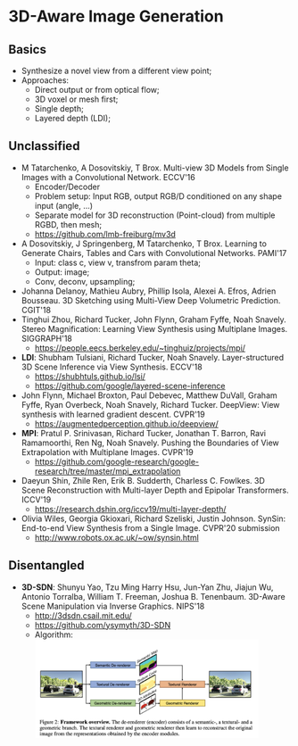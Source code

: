 # 3D-Aware Image Generation

## Basics
- Synthesize a novel view from a different view point;
- Approaches:
	- Direct output or from optical flow;
	- 3D voxel or mesh first;
	- Single depth;
	- Layered depth (LDI);

## Unclassified
- M Tatarchenko, A Dosovitskiy, T Brox. Multi-view 3D Models from Single Images with a Convolutional Network. ECCV'16
	- Encoder/Decoder
	- Problem setup: Input RGB, output RGB/D conditioned on any shape input (angle, ...)
	- Separate model for 3D reconstruction (Point-cloud) from multiple RGBD, then mesh;
	- https://github.com/lmb-freiburg/mv3d
- A Dosovitskiy, J Springenberg, M Tatarchenko, T Brox. Learning to Generate Chairs, Tables and Cars with Convolutional Networks. PAMI'17
	- Input: class c, view v, transfrom param theta;
	- Output: image;
	- Conv, deconv, upsampling;
- Johanna Delanoy, Mathieu Aubry, Phillip Isola, Alexei A. Efros, Adrien Bousseau. 3D Sketching using Multi-View Deep Volumetric Prediction. CGIT'18
- Tinghui Zhou, Richard Tucker, John Flynn, Graham Fyffe, Noah Snavely. Stereo Magnification: Learning View Synthesis using Multiplane Images. SIGGRAPH'18
	- https://people.eecs.berkeley.edu/~tinghuiz/projects/mpi/
- **LDI**: Shubham Tulsiani, Richard Tucker, Noah Snavely. Layer-structured 3D Scene Inference via View Synthesis. ECCV'18
	- https://shubhtuls.github.io/lsi/
	- https://github.com/google/layered-scene-inference
- John Flynn, Michael Broxton, Paul Debevec, Matthew DuVall, Graham Fyffe,
Ryan Overbeck, Noah Snavely, Richard Tucker. DeepView: View synthesis with learned gradient descent. CVPR'19
	- https://augmentedperception.github.io/deepview/
- **MPI**: Pratul P. Srinivasan, Richard Tucker, Jonathan T. Barron, Ravi Ramamoorthi, Ren Ng, Noah Snavely. Pushing the Boundaries of View Extrapolation with Multiplane Images. CVPR'19
	- https://github.com/google-research/google-research/tree/master/mpi_extrapolation
- Daeyun Shin, Zhile Ren, Erik B. Sudderth, Charless C. Fowlkes. 3D Scene Reconstruction with Multi-layer Depth and Epipolar Transformers. ICCV'19
	- https://research.dshin.org/iccv19/multi-layer-depth/
- Olivia Wiles, Georgia Gkioxari, Richard Szeliski, Justin Johnson. SynSin: End-to-end View Synthesis from a Single Image. CVPR'20 submission
	- http://www.robots.ox.ac.uk/~ow/synsin.html

## Disentangled
- **3D-SDN**: Shunyu Yao, Tzu Ming Harry Hsu, Jun-Yan Zhu, Jiajun Wu, Antonio Torralba, William T. Freeman, Joshua B. Tenenbaum. 3D-Aware Scene Manipulation via Inverse Graphics. NIPS'18
	- http://3dsdn.csail.mit.edu/
	- https://github.com/ysymyth/3D-SDN
	- Algorithm:\
		<img src = '/Composition/images/2d/3d-sdn.png' width = '400'>